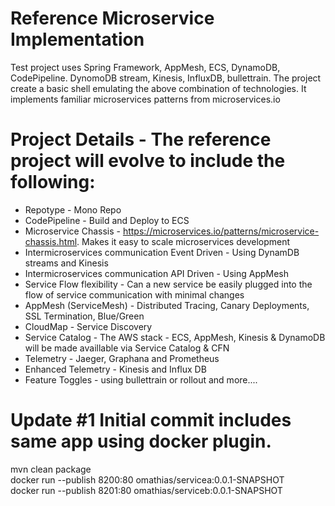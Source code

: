 # Reference Microservice Implementation
Test project uses Spring Framework, AppMesh, ECS, DynamoDB, CodePipeline. DynomoDB stream, Kinesis, InfluxDB, bullettrain. The project create a basic shell emulating the above combination of technologies. It implements familiar microservices patterns from microservices.io
# Project Details - The reference project will evolve to include the following:
- Repotype - Mono Repo
- CodePipeline - Build and Deploy to ECS
- Microservice Chassis - https://microservices.io/patterns/microservice-chassis.html. Makes it easy to scale microservices development
- Intermicroservices communication Event Driven - Using DynamDB streams and Kinesis
- Intermicroservices communication API Driven - Using AppMesh
- Service Flow flexibility - Can a new service be easily plugged into the flow of service communication with minimal changes
- AppMesh (ServiceMesh) - Distributed Tracing, Canary Deployments, SSL Termination, Blue/Green
- CloudMap - Service Discovery
- Service Catalog - The AWS stack - ECS, AppMesh, Kinesis & DynamoDB will be made availlable via Service Catalog & CFN
- Telemetry - Jaeger, Graphana and Prometheus
- Enhanced Telemetry - Kinesis and Influx DB
- Feature Toggles - using bullettrain or rollout and more....

# Update #1 Initial commit includes same app using docker plugin.
mvn clean package   
docker run --publish 8200:80 omathias/servicea:0.0.1-SNAPSHOT  
docker run --publish 8201:80 omathias/serviceb:0.0.1-SNAPSHOT  

